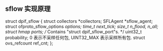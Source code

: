 

## sflow 实现原理


struct dpif_sflow {
    struct collectors *collectors;
    SFLAgent *sflow_agent;
    struct ofproto_sflow_options *options;
    time_t next_tick;
    size_t n_flood, n_all;
    struct hmap ports;          /* Contains "struct dpif_sflow_port"s. */
    uint32_t probability;     0 表示不采样任何包, UINT32_MAX 表示采样所有包.
    struct ovs_refcount ref_cnt;
};

